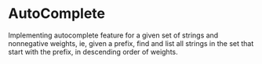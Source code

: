 # AutoComplete
Implementing autocomplete feature for a given set of strings and nonnegative weights, ie, given a prefix, find and list all strings in the set that start with the prefix, in descending order of weights.
